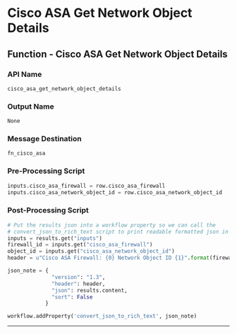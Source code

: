 <!--
    DO NOT MANUALLY EDIT THIS FILE
    THIS FILE IS AUTOMATICALLY GENERATED WITH resilient-sdk codegen
    Generated with resilient-sdk v48.0.4034
-->

# Cisco ASA Get Network Object Details

## Function - Cisco ASA Get Network Object Details

### API Name
`cisco_asa_get_network_object_details`

### Output Name
`None`

### Message Destination
`fn_cisco_asa`

### Pre-Processing Script
```python
inputs.cisco_asa_firewall = row.cisco_asa_firewall
inputs.cisco_asa_network_object_id = row.cisco_asa_network_object_id
```

### Post-Processing Script
```python
# Put the results json into a workflow property so we can call the 
# convert_json_to_rich_text script to print readable formatted json in an incident note.
inputs = results.get("inputs")
firewall_id = inputs.get("cisco_asa_firewall")
object_id = inputs.get("cisco_asa_network_object_id")
header = u"Cisco ASA Firewall: {0} Network Object ID {1}".format(firewall_id, object_id)

json_note = {
              "version": "1.3",
              "header": header, 
              "json": results.content,
              "sort": False
            }

workflow.addProperty('convert_json_to_rich_text', json_note)
```

---

